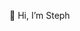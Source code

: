 👋 Hi, I’m Steph

<!---
steph-vie/steph-vie is a ✨ special ✨ repository because its `README.md` (this file) appears on your GitHub profile.
You can click the Preview link to take a look at your changes.
--->
